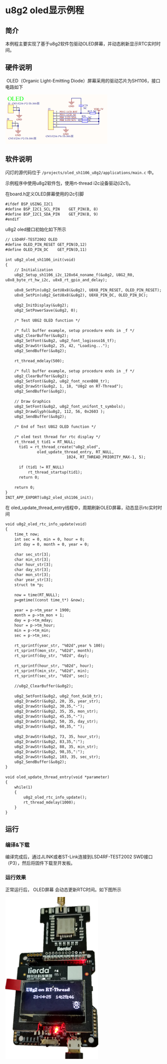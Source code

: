 # u8g2 oled显示例程

## 简介

本例程主要实现了基于u8g2软件包驱动OLED屏幕，并动态刷新显示RTC实时时间。

## 硬件说明

​	OLED（Organic Light-Emitting Diode）屏幕采用的驱动芯片为SH1106，接口电路如下

<img src="./figures/LSD4RF-TEST2002_OLED_SCH.png" alt="LED 连接单片机引脚" style="zoom: 50%;" />



## 软件说明

闪灯的源代码位于 `/projects/oled_sh1106_u8g2/applications/main.c` 中。

示例程序中使用u8g2软件包，使用rt-thread i2c设备驱动(i2c1)。

在board.h定义OLED屏幕使用的i2c引脚

```
#ifdef BSP_USING_I2C1
#define BSP_I2C1_SCL_PIN    GET_PIN(B, 8)
#define BSP_I2C1_SDA_PIN    GET_PIN(B, 9)
#endif`
```

u8g2 oled接口初始化如下所示

```
// LSD4RF-TEST2002 OLED
#define OLED_PIN_RESET GET_PIN(D,12)
#define OLED_PIN_DC    GET_PIN(D,11)

int u8g2_oled_sh1106_init(void)
{
    // Initialization
    u8g2_Setup_sh1106_i2c_128x64_noname_f(&u8g2, U8G2_R0, u8x8_byte_rt_hw_i2c, u8x8_rt_gpio_and_delay);

    u8x8_SetPin(u8g2_GetU8x8(&u8g2), U8X8_PIN_RESET, OLED_PIN_RESET);
    u8x8_SetPin(u8g2_GetU8x8(&u8g2), U8X8_PIN_DC, OLED_PIN_DC);

    u8g2_InitDisplay(&u8g2);
    u8g2_SetPowerSave(&u8g2, 0);

    /* Test U8G2 OLED function */

    /* full buffer example, setup procedure ends in _f */
    u8g2_ClearBuffer(&u8g2);
    u8g2_SetFont(&u8g2, u8g2_font_logisoso16_tf);
    u8g2_DrawStr(&u8g2, 25, 42, "Loading...");
    u8g2_SendBuffer(&u8g2);

    rt_thread_mdelay(500);

    /* full buffer example, setup procedure ends in _f */
    u8g2_ClearBuffer(&u8g2);
    u8g2_SetFont(&u8g2, u8g2_font_ncenB08_tr);
    u8g2_DrawStr(&u8g2, 1, 18, "U8g2 on RT-Thread");
    u8g2_SendBuffer(&u8g2);

    // Draw Graphics
    u8g2_SetFont(&u8g2, u8g2_font_unifont_t_symbols);
    u8g2_DrawGlyph(&u8g2, 112, 56, 0x2603 );
    u8g2_SendBuffer(&u8g2);

    /* End of Test U8G2 OLED function */

    /* oled test thread for rtc display */
    rt_thread_t tid1 = RT_NULL;
      tid1 = rt_thread_create("u8g2_oled",
              oled_update_thread_entry, RT_NULL,
                           1024, RT_THREAD_PRIORITY_MAX-1, 5);

      if (tid1 != RT_NULL)
          rt_thread_startup(tid1);
      return 0;

    return 0;
}
INIT_APP_EXPORT(u8g2_oled_sh1106_init);
```

在 oled_update_thread_entry线程中，周期刷新OLED屏幕，动态显示rtc实时时间

```
void u8g2_oled_rtc_info_update(void)
{
    time_t now;
    int sec = 0, min = 0, hour = 0;
    int day = 0, month = 0, year = 0;

    char sec_str[3];
    char min_str[3];
    char hour_str[3];
    char day_str[3];
    char mon_str[3];
    char year_str[3];
    struct tm *p;

    now = time(RT_NULL);
    p=gmtime((const time_t*) &now);

    year = p->tm_year + 1900;
    month = p->tm_mon + 1;
    day = p->tm_mday;
    hour = p->tm_hour;
    min = p->tm_min;
    sec = p->tm_sec;

    rt_sprintf(year_str, "%02d",year % 100);
    rt_sprintf(mon_str, "%02d", month);
    rt_sprintf(day_str, "%02d", day);

    rt_sprintf(hour_str, "%02d", hour);
    rt_sprintf(min_str, "%02d", min);
    rt_sprintf(sec_str, "%02d", sec);

    //u8g2_ClearBuffer(&u8g2);

    u8g2_SetFont(&u8g2, u8g2_font_6x10_tr);
    u8g2_DrawStr(&u8g2, 20, 35, year_str);
    u8g2_DrawStr(&u8g2, 30,35,"-");
    u8g2_DrawStr(&u8g2, 35, 35, mon_str);
    u8g2_DrawStr(&u8g2, 45,35,"-");
    u8g2_DrawStr(&u8g2, 50, 35, day_str);
    u8g2_DrawStr(&u8g2, 60,35," ");

    u8g2_DrawStr(&u8g2, 73, 35, hour_str);
    u8g2_DrawStr(&u8g2, 83,35,":");
    u8g2_DrawStr(&u8g2, 88, 35, min_str);
    u8g2_DrawStr(&u8g2, 98,35,":");
    u8g2_DrawStr(&u8g2, 103, 35, sec_str);
    u8g2_SendBuffer(&u8g2);
}

void oled_update_thread_entry(void *parameter)
{
    while(1)
    {
        u8g2_oled_rtc_info_update();
        rt_thread_mdelay(1000);
    }
}
```

## 运行
### 编译&下载

编译完成后，通过JLINK或者ST-Link连接到LSD4RF-TEST2002 SWD接口（P3），然后将固件下载至开发板。

### 运行效果

正常运行后， OLED屏幕 会动态更新RTC时间。如下图所示

<img src="./figures/LSD4RF-TEST2002_OLED_8g2_rtc.png" alt="LED 连接单片机引脚" style="zoom: 50%;" />



